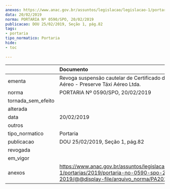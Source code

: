 ```yaml
---
anexos: https://www.anac.gov.br/assuntos/legislacao/legislacao-1/portarias/2019/portaria-no-0590-spo-20-02-2019/@@display-file/arquivo_norma/PA2019-0590.pdf
data: 20/02/2019
norma: PORTARIA Nº 0590/SPO, 20/02/2019
publicacao: DOU 25/02/2019, Seção 1, pág.82
tags:
- portaria
tipo_normatico: Portaria
hide: 
- toc 
 
---
```


|                    | Documento                                                                                                                                            |
|:-------------------|:-----------------------------------------------------------------------------------------------------------------------------------------------------|
| ementa             | Revoga suspensão cautelar de Certificado de Operador Aéreo - Preserve Táxi Aéreo Ltda.                                                               |
| norma              | PORTARIA Nº 0590/SPO, 20/02/2019                                                                                                                     |
| tornada_sem_efeito |                                                                                                                                                      |
| alterada           |                                                                                                                                                      |
| data               | 20/02/2019                                                                                                                                           |
| outros             |                                                                                                                                                      |
| tipo_normatico     | Portaria                                                                                                                                             |
| publicacao         | DOU 25/02/2019, Seção 1, pág.82                                                                                                                      |
| revogada           |                                                                                                                                                      |
| em_vigor           |                                                                                                                                                      |
| anexos             | https://www.anac.gov.br/assuntos/legislacao/legislacao-1/portarias/2019/portaria-no-0590-spo-20-02-2019/@@display-file/arquivo_norma/PA2019-0590.pdf |